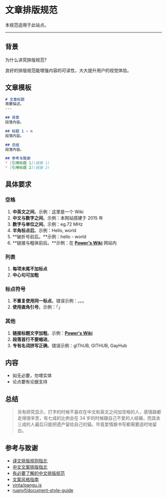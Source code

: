 # 文章排版规范

本规范适用于此站点。

---

## 背景


为什么讲究排版规范?

良好的排版规范能增强内容的可读性，大大提升用户的视觉体验。



## 文章模板


```markdown
# 文章标题
简要描述。
---

## 背景
段落内容。

## 标题 1 ~ n
段落内容。

## 总结
段落内容。

## 参考与致谢
* [引用标题 1](链接 1)
* [引用标题 2](链接 2)

```



## 具体要求

### 空格
1. **中英文之间**。示例：这里是一个 Wiki
2. **中文与数字之间**。示例：本网站搭建于 2015 年
3. **数字与单位之间**。示例：eg.72 MHz
4. **半角标点后**。示例：Hello, world
5. **破折号前后。**示例：hello - world
6. **链接与粗体前后。**示例：在 [**Power's Wiki**](https://wiki-power.com) 网站内

### 列表

1. **每项末尾不加标点**
2. **中心句可加粗**

### 标点符号

1. **不重复使用同一标点**。错误示例：。。。
2. **使用直角引号**。示例：「」

### 其他

1. **链接标题文字加粗**。示例：[**Power's Wiki**](https://wiki-power.com)
2. **段落首行不要缩进**。
3. **专有名词拼写正确**。错误示例：gIThUB, GITHUB, GayHub




## 内容

* 如无必要，勿增实体
* 论点要有论据支持



## 总结

> 另有研究显示，打字的时候不喜欢在中文和英文之间加空格的人，感情路都走得很辛苦，有七成的比例会在 34 岁的时候跟自己不爱的人结婚，而其余三成的人最后只能把遗产留给自己的猫。毕竟爱情跟书写都需要适时地留白。



## 参考与致谢

* [译文排版规则指北](https://github.com/xitu/gold-miner/wiki/%E8%AF%91%E6%96%87%E6%8E%92%E7%89%88%E8%A7%84%E5%88%99%E6%8C%87%E5%8C%97)
* [中文文案排版指北](https://github.com/mzlogin/chinese-copywriting-guidelines)
* [有必要了解的中文排版规范](https://www.jianshu.com/p/fe97e3f2cda9)
* [文案风格指南](https://open.leancloud.cn/copywriting-style-guide/)
* [vinta/pangu.js](https://github.com/vinta/pangu.js)
* [ruanyf/document-style-guide](https://github.com/ruanyf/document-style-guide)

